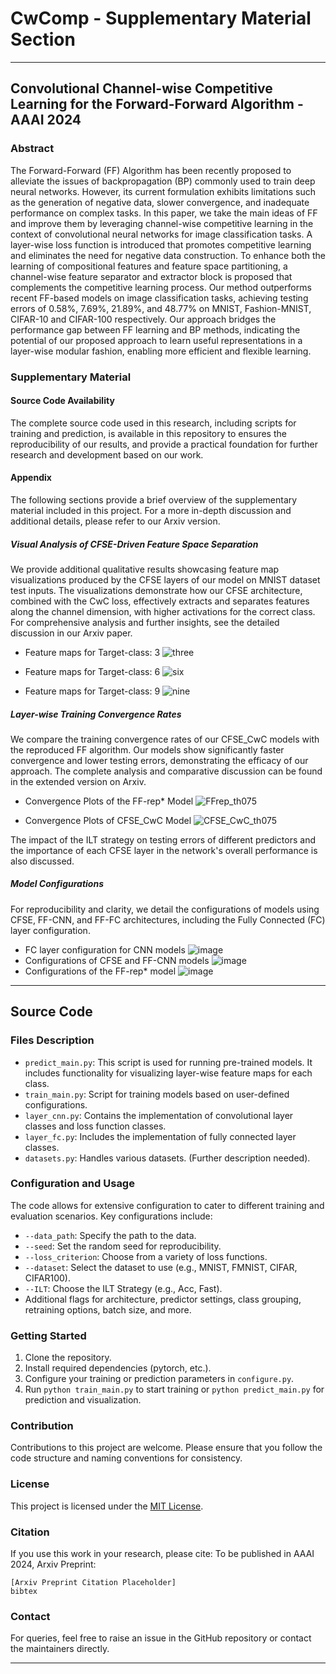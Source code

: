 # CwComp - Supplementary Material Section
---

## Convolutional Channel-wise Competitive Learning for the Forward-Forward Algorithm - AAAI 2024

### Abstract
The Forward-Forward (FF) Algorithm has been recently proposed to alleviate the issues of backpropagation (BP) commonly used to train deep neural networks. However, its current formulation exhibits limitations such as the generation of negative data, slower convergence, and inadequate performance on complex tasks. In this paper, we take the main ideas of FF and improve them by leveraging channel-wise competitive learning in the context of convolutional neural networks for image classification tasks. A layer-wise loss function is introduced that promotes competitive learning and eliminates the need for negative data construction. To enhance both the learning of compositional features and feature space partitioning, a channel-wise feature separator and extractor block is proposed that complements the competitive learning process. Our method outperforms recent FF-based models on image classification tasks, achieving testing errors of 0.58%, 7.69%, 21.89%, and 48.77% on MNIST, Fashion-MNIST, CIFAR-10 and CIFAR-100 respectively. Our approach bridges the performance gap between FF learning and BP methods, indicating the potential of our proposed approach to learn useful representations in a layer-wise modular fashion, enabling more efficient and flexible learning. 

### Supplementary Material

#### Source Code Availability
The complete source code used in this research, including scripts for training and prediction, is available in this repository to ensures the reproducibility of our results, and provide a practical foundation for further research and development based on our work.

#### Appendix
The following sections provide a brief overview of the supplementary material included in this project. For a more in-depth discussion and additional details, please refer to our Arxiv version.

##### Visual Analysis of CFSE-Driven Feature Space Separation
We provide additional qualitative results showcasing feature map visualizations produced by the CFSE layers of our model on MNIST dataset test inputs. The visualizations demonstrate how our CFSE architecture, combined with the CwC loss, effectively extracts and separates features along the channel dimension, with higher activations for the correct class. For comprehensive analysis and further insights, see the detailed discussion in our Arxiv paper.

- Feature maps for Target-class: 3 ![three](https://github.com/andreaspapac/CwComp/assets/154099956/937dbb19-f04d-4e52-99d0-651aa63d80cb)

- Feature maps for Target-class: 6 ![six](https://github.com/andreaspapac/CwComp/assets/154099956/2c107cdf-0829-47cf-af6c-1999dc3e2814)

- Feature maps for Target-class: 9 ![nine](https://github.com/andreaspapac/CwComp/assets/154099956/c314111f-ead4-4f26-a406-f1c99097027b)

##### Layer-wise Training Convergence Rates
We compare the training convergence rates of our CFSE_CwC models with the reproduced FF algorithm. Our models show significantly faster convergence and lower testing errors, demonstrating the efficacy of our approach. The complete analysis and comparative discussion can be found in the extended version on Arxiv.

- Convergence Plots of the FF-rep* Model ![FFrep_th075](https://github.com/andreaspapac/CwComp/assets/154099956/17f01da9-fdd1-406f-90d5-42ee3017f76a)

- Convergence Plots of CFSE_CwC Model ![CFSE_CwC_th075](https://github.com/andreaspapac/CwComp/assets/154099956/18c40c1b-efd8-477e-805c-559d7dded852)

The impact of the ILT strategy on testing errors of different predictors and the importance of each CFSE layer in the network's overall performance is also discussed.

##### Model Configurations
For reproducibility and clarity, we detail the configurations of models using CFSE, FF-CNN, and FF-FC architectures, including the Fully Connected (FC) layer configuration.

- FC layer configuration for CNN models
  ![image](https://github.com/andreaspapac/CwComp/assets/154099956/eacb4746-c661-4914-9112-6ba3023a6711)
- Configurations of CFSE and FF-CNN models 
![image](https://github.com/andreaspapac/CwComp/assets/154099956/8fe1ef27-3594-4e27-9219-7def3508395e)
- Configurations of the FF-rep* model 
![image](https://github.com/andreaspapac/CwComp/assets/154099956/ca5de74e-69a3-4449-af2b-5690b5bdfba0)

---
## Source Code

### Files Description
- `predict_main.py`: This script is used for running pre-trained models. It includes functionality for visualizing layer-wise feature maps for each class.
- `train_main.py`: Script for training models based on user-defined configurations.
- `layer_cnn.py`: Contains the implementation of convolutional layer classes and loss function classes.
- `layer_fc.py`: Includes the implementation of fully connected layer classes.
- `datasets.py`: Handles various datasets. (Further description needed).

### Configuration and Usage
The code allows for extensive configuration to cater to different training and evaluation scenarios. Key configurations include:

- `--data_path`: Specify the path to the data.
- `--seed`: Set the random seed for reproducibility.
- `--loss_criterion`: Choose from a variety of loss functions.
- `--dataset`: Select the dataset to use (e.g., MNIST, FMNIST, CIFAR, CIFAR100).
- `--ILT`: Choose the ILT Strategy (e.g., Acc, Fast).
- Additional flags for architecture, predictor settings, class grouping, retraining options, batch size, and more.

### Getting Started
1. Clone the repository.
2. Install required dependencies (pytorch, etc.).
3. Configure your training or prediction parameters in `configure.py`.
4. Run `python train_main.py` to start training or `python predict_main.py` for prediction and visualization.

### Contribution
Contributions to this project are welcome. Please ensure that you follow the code structure and naming conventions for consistency.

### License
This project is licensed under the [MIT License](LICENSE.md).

### Citation
If you use this work in your research, please cite:
To be published in AAAI 2024, Arxiv Preprint:

```
[Arxiv Preprint Citation Placeholder]
bibtex

```

### Contact
For queries, feel free to raise an issue in the GitHub repository or contact the maintainers directly.

---
